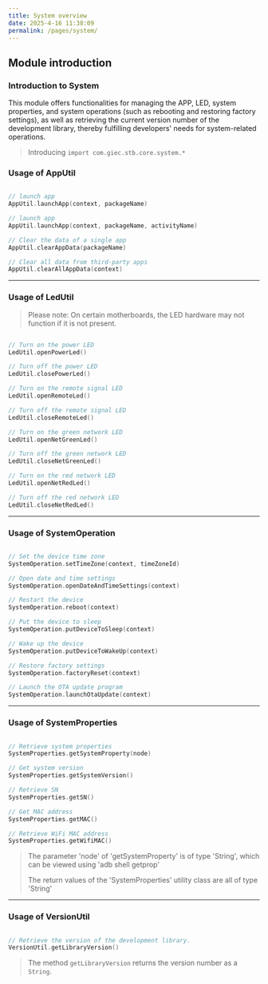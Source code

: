 ```yaml
---
title: System overview
date: 2025-4-16 11:38:09
permalink: /pages/system/
---
```

## Module introduction

### Introduction to System

This module offers functionalities for managing the APP, LED, system properties, and system operations (such as rebooting and restoring factory settings), as well as retrieving the current version number of the development library, thereby fulfilling developers' needs for system-related operations.


> Introducing `import com.giec.stb.core.system.*`

### Usage of AppUtil

```kotlin

// launch app
AppUtil.launchApp(context, packageName)

// launch app
AppUtil.launchApp(context, packageName, activityName)

// Clear the data of a single app
AppUtil.clearAppData(packageName)

// Clear all data from third-party apps
AppUtil.clearAllAppData(context)

```

-------------------------------------------------------------------

### Usage of LedUtil

> Please note: On certain motherboards, the LED hardware may not function if it is not present.

```kotlin

// Turn on the power LED
LedUtil.openPowerLed()

// Turn off the power LED
LedUtil.closePowerLed()

// Turn on the remote signal LED
LedUtil.openRemoteLed()

// Turn off the remote signal LED
LedUtil.closeRemoteLed()

// Turn on the green network LED
LedUtil.openNetGreenLed()

// Turn off the green network LED
LedUtil.closeNetGreenLed()

// Turn on the red network LED
LedUtil.openNetRedLed()

// Turn off the red network LED
LedUtil.closeNetRedLed()

```

-------------------------------------------------------------------

### Usage of SystemOperation

```kotlin

// Set the device time zone
SystemOperation.setTimeZone(context, timeZoneId)

// Open date and time settings
SystemOperation.openDateAndTimeSettings(context)

// Restart the device
SystemOperation.reboot(context)

// Put the device to sleep
SystemOperation.putDeviceToSleep(context)

// Wake up the device
SystemOperation.putDeviceToWakeUp(context)

// Restore factory settings
SystemOperation.factoryReset(context)

// Launch the OTA update program
SystemOperation.launchOtaUpdate(context)

```
-----------------------------------------------------------------


### Usage of SystemProperties

```kotlin

// Retrieve system properties
SystemProperties.getSystemProperty(node)

// Get system version
SystemProperties.getSystemVersion()

// Retrieve SN
SystemProperties.getSN()

// Get MAC address
SystemProperties.getMAC()

// Retrieve WiFi MAC address
SystemProperties.getWifiMAC()

```

> The parameter 'node' of 'getSystemProperty' is of type 'String', which can be viewed using 'adb shell getprop'
> 
> The return values of the 'SystemProperties' utility class are all of type 'String'

-----------------------------------------------------------------

### Usage of VersionUtil

```kotlin

// Retrieve the version of the development library.
VersionUtil.getLibraryVersion()

```
> The method `getLibraryVersion` returns the version number as a `String`.